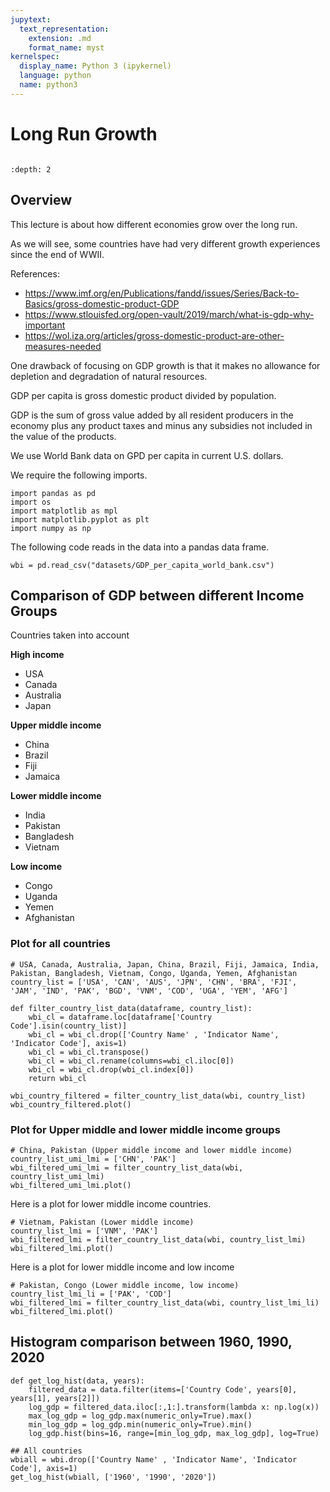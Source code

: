 ```yaml
---
jupytext:
  text_representation:
    extension: .md
    format_name: myst
kernelspec:
  display_name: Python 3 (ipykernel)
  language: python
  name: python3
---
```


# Long Run Growth

```{index} single: Introduction to Economics
```

```{contents} Contents
:depth: 2
```

## Overview

This lecture is about how different economies grow over the long run.

As we will see, some countries have had very different growth experiences
since the end of WWII.

References:

* https://www.imf.org/en/Publications/fandd/issues/Series/Back-to-Basics/gross-domestic-product-GDP
* https://www.stlouisfed.org/open-vault/2019/march/what-is-gdp-why-important
* https://wol.iza.org/articles/gross-domestic-product-are-other-measures-needed


One drawback of focusing on GDP growth is that it makes no allowance for
depletion and degradation of natural resources. 


GDP per capita is gross domestic product divided by population. 

GDP is the sum of gross value added by all resident producers in the economy
plus any product taxes and minus any subsidies not included in the value of
the products.

We use World Bank data on GPD per capita in current U.S. dollars.

We require the following imports.

```{code-cell} ipython3
import pandas as pd
import os
import matplotlib as mpl
import matplotlib.pyplot as plt
import numpy as np
```


The following code reads in the data into a pandas data frame.

```{code-cell} ipython3
wbi = pd.read_csv("datasets/GDP_per_capita_world_bank.csv")
```


## Comparison of GDP between different Income Groups

Countries taken into account

**High income** 
- USA
- Canada
- Australia
- Japan

**Upper middle income**
- China
- Brazil
- Fiji
- Jamaica

**Lower middle income**
- India
- Pakistan
- Bangladesh
- Vietnam

**Low income**
- Congo
- Uganda
- Yemen
- Afghanistan


### Plot for all countries

```{code-cell} ipython3
# USA, Canada, Australia, Japan, China, Brazil, Fiji, Jamaica, India, Pakistan, Bangladesh, Vietnam, Congo, Uganda, Yemen, Afghanistan
country_list = ['USA', 'CAN', 'AUS', 'JPN', 'CHN', 'BRA', 'FJI', 'JAM', 'IND', 'PAK', 'BGD', 'VNM', 'COD', 'UGA', 'YEM', 'AFG']
```

```{code-cell} ipython3
def filter_country_list_data(dataframe, country_list):
    wbi_cl = dataframe.loc[dataframe['Country Code'].isin(country_list)]
    wbi_cl = wbi_cl.drop(['Country Name' , 'Indicator Name', 'Indicator Code'], axis=1)
    wbi_cl = wbi_cl.transpose()
    wbi_cl = wbi_cl.rename(columns=wbi_cl.iloc[0])
    wbi_cl = wbi_cl.drop(wbi_cl.index[0])
    return wbi_cl
```

```{code-cell} ipython3
wbi_country_filtered = filter_country_list_data(wbi, country_list)
wbi_country_filtered.plot()
```

### Plot for Upper middle and lower middle income groups

```{code-cell} ipython3
# China, Pakistan (Upper middle income and lower middle income)
country_list_umi_lmi = ['CHN', 'PAK']
wbi_filtered_umi_lmi = filter_country_list_data(wbi, country_list_umi_lmi)
wbi_filtered_umi_lmi.plot()
```

Here is a plot for lower middle income countries.

```{code-cell} ipython3
# Vietnam, Pakistan (Lower middle income)
country_list_lmi = ['VNM', 'PAK']
wbi_filtered_lmi = filter_country_list_data(wbi, country_list_lmi)
wbi_filtered_lmi.plot()
```

Here is a plot for lower middle income and low income

```{code-cell} ipython3
# Pakistan, Congo (Lower middle income, low income)
country_list_lmi_li = ['PAK', 'COD']
wbi_filtered_lmi = filter_country_list_data(wbi, country_list_lmi_li)
wbi_filtered_lmi.plot()
```



## Histogram comparison between 1960, 1990, 2020

```{code-cell} ipython3
def get_log_hist(data, years):
    filtered_data = data.filter(items=['Country Code', years[0], years[1], years[2]])
    log_gdp = filtered_data.iloc[:,1:].transform(lambda x: np.log(x))
    max_log_gdp = log_gdp.max(numeric_only=True).max()
    min_log_gdp = log_gdp.min(numeric_only=True).min()
    log_gdp.hist(bins=16, range=[min_log_gdp, max_log_gdp], log=True)
```

```{code-cell} ipython3
## All countries
wbiall = wbi.drop(['Country Name' , 'Indicator Name', 'Indicator Code'], axis=1)
get_log_hist(wbiall, ['1960', '1990', '2020'])
```

